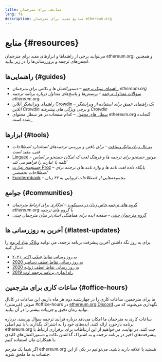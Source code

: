 ```yaml
---
title: منابعی برای مترجمان
lang: fa
description: منابع مفید برای مترجمان ethereum.org
---
```


# منابع {#resources}

می‌توانید برخی از راهنماها و ابزارهای مفید برای مترجمان ethereum.org، و همچنین انجمن‌های ترجمه و بروزرسانی‌ها را در زیر بیابید.

## راهنمایی‌ها {#guides}

- [راهنمای سبک ترجمه](/contributing/translation-program/translators-guide/) _– دستورالعمل ها و نکاتی برای مترجمان ethereum.org_
- [سؤالات متداول ترجمه](/contributing/translation-program/faq/) _– پرسش‌ها و پاسخ‌های متداول درباره برنامه ترجمه ethereum.org_
- [راهنمای ویرایشگر آنلاین Crowdin](https://support.crowdin.com/online-editor/) _– یک راهنمای عمیق برای استفاده از ویرایشگر آنلاین Crowdin و برخی ویژگی های پیشرفته Crowdin_
- [سطل های محتوا](/contributing/translation-program/content-buckets/)_ – کدام صفحات در هر سطل محتوای ethereum.org گنجانده شده است_

## ابزارها {#tools}

- [پورتال زبان مایکروسافت](https://www.microsoft.com/en-us/language) _– برای یافتن و بررسی ترجمه‌های استاندارد اصطلاحات فنی، مفید است_
- [Linguee](https://www.linguee.com/) _– موتور جستجو برای ترجمه ها و فرهنگ لغت که امکان جستجو بر اساس کلمه یا عبارت را فراهم می کند_
- [جستجوی عبارت Proz](https://www.proz.com/search/) _– پایگاه داده لغت نامه ها و واژه نامه های ترجمه برای اصطلاحات تخصصی_
- [Eurotermbank](https://www.eurotermbank.com/) _– مجموعه‌هایی از اصطلاحات اروپایی به ۴۲ زبان_

## جوامع {#communities}

- [گروه های ترجمه خاص زبان در دیسکورد](/discord/) _– ابتکاری برای ارتباط مترجمان ethereum.org با گروه های ترجمه_
- [گروه مترجمان چینی](https://www.notion.so/Ethereum-org-05375fe0a94c4214acaf90f42ba40171) _– صفحه ایده برای هماهنگی آسان‌تر میان مترجمان چینی_

## آخرین به روزرسانی ها {#latest-updates}

برای به روز نگه داشتن آخرین پیشرفت برنامه ترجمه، می توانید [وبلاگ بنیاد اتریوم](https://blog.ethereum.org/) را دنبال کنید:

- [به روز رسانی نقاط عطف اکتبر ۲۰۲۱](https://blog.ethereum.org/2021/10/04/translation-program-update/)
- [به روز رسانی نقاط عطف دسامبر 2020](https://blog.ethereum.org/2020/12/21/translation-program-milestones-updates-20/)
- [به روز رسانی نقاط عطف ژوئیه 2020](https://blog.ethereum.org/2020/07/29/ethdotorg-translation-milestone/)
- [راه اندازی برنامه ترجمه اوت 2019](https://blog.ethereum.org/2019/08/20/translating-ethereum-for-our-global-community/)

## ساعات کاری برای مترجمین {#office-hours}

ما برای مترجمین، ساعات کاری را در چهارشنبه‌ دوم هر ماه داریم. این ساعات در کانال صوتی (غیرمتنی) #office-hours در [ethereum.org Discord](/discord/) نگهداری می‌شوند که می توانید زمان دقیق و جزییات بیشتر را در آن بیابید.

ساعات کاری به مترجمان ما امکان می‌دهد درباره فرآیند ترجمه سؤال بپرسند، درباره برنامه بازخورد ارائه کنند، ایده‌های خود را به اشتراک بگذارند یا با تیم اصلی ethereum.org چت کنند. در نهایت، می‌خواهیم از این ارتباطات برای برقراری ارتباط با پیشرفت‌های اخیر در برنامه ترجمه و به اشتراک گذاشتن نکات و دستورالعمل‌های کلیدی با همکاران مان استفاده کنیم.

اگر شما یک مترجم ethereum.org هستید یا علاقه دارید باشید، می‌توانیم در یکی از این جلسات به ما ملحق شوید.
